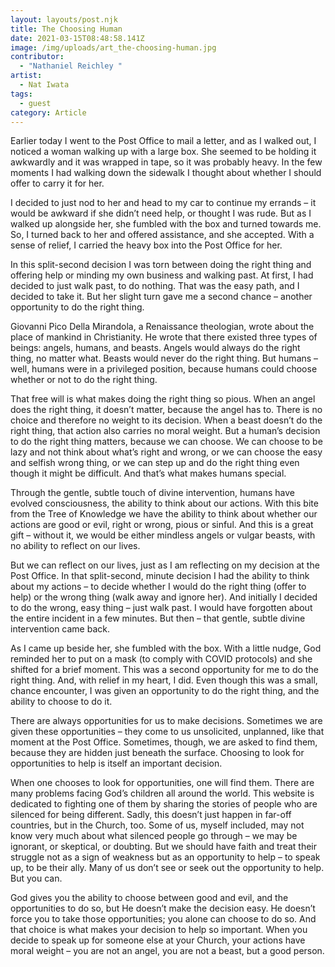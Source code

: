 ```yaml
---
layout: layouts/post.njk
title: The Choosing Human
date: 2021-03-15T08:48:58.141Z
image: /img/uploads/art_the-choosing-human.jpg
contributor:
  - "Nathaniel Reichley "
artist:
  - Nat Iwata
tags:
  - guest
category: Article
---
```

Earlier today I went to the Post Office to mail a letter, and as I walked out, I noticed a woman walking up with a large box. She seemed to be holding it awkwardly and it was wrapped in tape, so it was probably heavy. In the few moments I had walking down the sidewalk I thought about whether I should offer to carry it for her.

I decided to just nod to her and head to my car to continue my errands – it would be awkward if she didn’t need help, or thought I was rude. But as I walked up alongside her, she fumbled with the box and turned towards me. So, I turned back to her and offered assistance, and she accepted. With a sense of relief, I carried the heavy box into the Post Office for her.

In this split-second decision I was torn between doing the right thing and offering help or minding my own business and walking past. At first, I had decided to just walk past, to do nothing. That was the easy path, and I decided to take it. But her slight turn gave me a second chance – another opportunity to do the right thing.

Giovanni Pico Della Mirandola, a Renaissance theologian, wrote about the place of mankind in Christianity. He wrote that there existed three types of beings: angels, humans, and beasts. Angels would always do the right thing, no matter what. Beasts would never do the right thing. But humans – well, humans were in a privileged position, because humans could choose whether or not to do the right thing.

That free will is what makes doing the right thing so pious. When an angel does the right thing, it doesn’t matter, because the angel has to. There is no choice and therefore no weight to its decision. When a beast doesn’t do the right thing, that action also carries no moral weight. But a human’s decision to do the right thing matters, because we can choose. We can choose to be lazy and not think about what’s right and wrong, or we can choose the easy and selfish wrong thing, or we can step up and do the right thing even though it might be difficult. And that’s what makes humans special.

Through the gentle, subtle touch of divine intervention, humans have evolved consciousness, the ability to think about our actions. With this bite from the Tree of Knowledge we have the ability to think about whether our actions are good or evil, right or wrong, pious or sinful. And this is a great gift – without it, we would be either mindless angels or vulgar beasts, with no ability to reflect on our lives.

But we can reflect on our lives, just as I am reflecting on my decision at the Post Office. In that split-second, minute decision I had the ability to think about my actions – to decide whether I would do the right thing (offer to help) or the wrong thing (walk away and ignore her). And initially I decided to do the wrong, easy thing – just walk past. I would have forgotten about the entire incident in a few minutes. But then – that gentle, subtle divine intervention came back.

As I came up beside her, she fumbled with the box. With a little nudge, God reminded her to put on a mask (to comply with COVID protocols) and she shifted for a brief moment. This was a second opportunity for me to do the right thing. And, with relief in my heart, I did. Even though this was a small, chance encounter, I was given an opportunity to do the right thing, and the ability to choose to do it.

There are always opportunities for us to make decisions. Sometimes we are given these opportunities – they come to us unsolicited, unplanned, like that moment at the Post Office. Sometimes, though, we are asked to find them, because they are hidden just beneath the surface. Choosing to look for opportunities to help is itself an important decision.

When one chooses to look for opportunities, one will find them. There are many problems facing God’s children all around the world. This website is dedicated to fighting one of them by sharing the stories of people who are silenced for being different. Sadly, this doesn’t just happen in far-off countries, but in the Church, too. Some of us, myself included, may not know very much about what silenced people go through – we may be ignorant, or skeptical, or doubting. But we should have faith and treat their struggle not as a sign of weakness but as an opportunity to help – to speak up, to be their ally. Many of us don’t see or seek out the opportunity to help. But you can.

God gives you the ability to choose between good and evil, and the opportunities to do so, but He doesn’t make the decision easy. He doesn’t force you to take those opportunities; you alone can choose to do so. And that choice is what makes your decision to help so important. When you decide to speak up for someone else at your Church, your actions have moral weight – you are not an angel, you are not a beast, but a good person.
